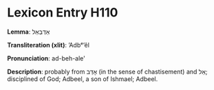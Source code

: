 # Lexicon Entry H110

**Lemma**: אַדְבְּאֵל

**Transliteration (xlit)**: ʼAdbᵉʼêl

**Pronunciation**: ad-beh-ale'

**Description**:
probably from אָדַב (in the sense of chastisement) and אֵל; disciplined of God; Adbeel, a son of Ishmael; Adbeel.
